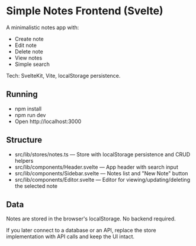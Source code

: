 # Simple Notes Frontend (Svelte)

A minimalistic notes app with:
- Create note
- Edit note
- Delete note
- View notes
- Simple search

Tech: SvelteKit, Vite, localStorage persistence.

## Running

- npm install
- npm run dev
- Open http://localhost:3000

## Structure

- src/lib/stores/notes.ts — Store with localStorage persistence and CRUD helpers
- src/lib/components/Header.svelte — App header with search input
- src/lib/components/Sidebar.svelte — Notes list and "New Note" button
- src/lib/components/Editor.svelte — Editor for viewing/updating/deleting the selected note

## Data

Notes are stored in the browser's localStorage. No backend required.

If you later connect to a database or an API, replace the store implementation with API calls and keep the UI intact.
